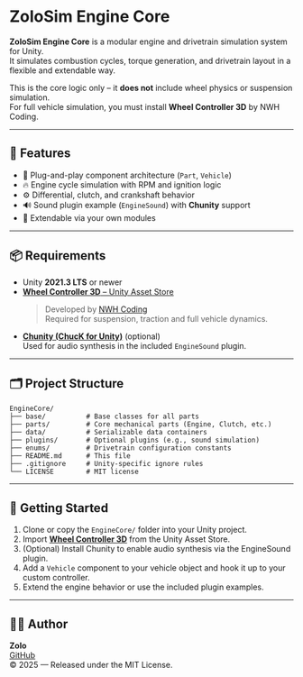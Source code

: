 # ZoloSim Engine Core

**ZoloSim Engine Core** is a modular engine and drivetrain simulation system for Unity.  
It simulates combustion cycles, torque generation, and drivetrain layout in a flexible and extendable way.

This is the core logic only – it **does not** include wheel physics or suspension simulation.  
For full vehicle simulation, you must install **Wheel Controller 3D** by NWH Coding.

---

## 🔧 Features
- 🔌 Plug-and-play component architecture (`Part`, `Vehicle`)
- 🔥 Engine cycle simulation with RPM and ignition logic
- ⚙️ Differential, clutch, and crankshaft behavior
- 🔊 Sound plugin example (`EngineSound`) with **Chunity** support
- 🧩 Extendable via your own modules

---

## 📦 Requirements
- Unity **2021.3 LTS** or newer
- [**Wheel Controller 3D** – Unity Asset Store](https://assetstore.unity.com/packages/tools/physics/wheel-controller-3d-74512)  
  > Developed by [NWH Coding](https://www.nwhvehiclephysics.com/doku.php/NWH/WheelController3D/index)  
  Required for suspension, traction and full vehicle dynamics.
- [**Chunity (ChucK for Unity)**](https://github.com/ccrma/chunity) (optional)  
  Used for audio synthesis in the included `EngineSound` plugin.

---

## 🗂 Project Structure
```text
EngineCore/
├── base/          # Base classes for all parts
├── parts/         # Core mechanical parts (Engine, Clutch, etc.)
├── data/          # Serializable data containers
├── plugins/       # Optional plugins (e.g., sound simulation)
├── enums/         # Drivetrain configuration constants
├── README.md      # This file
├── .gitignore     # Unity-specific ignore rules
└── LICENSE        # MIT license
```

---

## 🚀 Getting Started

1. Clone or copy the `EngineCore/` folder into your Unity project.
2. Import **[Wheel Controller 3D](https://assetstore.unity.com/packages/tools/physics/wheel-controller-3d-74512)** from the Unity Asset Store.
3. (Optional) Install Chunity to enable audio synthesis via the EngineSound plugin.
4. Add a `Vehicle` component to your vehicle object and hook it up to your custom controller.
5. Extend the engine behavior or use the included plugin examples.

---

## 🧑‍💻 Author

**Zolo**  
[GitHub](https://github.com/zolo86)  
© 2025 — Released under the MIT License.
